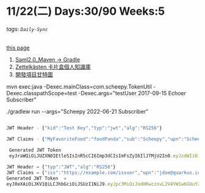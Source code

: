 # 11/22(二) Days:30/90 Weeks:5
###### tags: `Daily-Sync`
[this page](https://hackmd.io/@nu_qcIVMToaLLQ-6gTt93g/HJnLI3Y8j)
1. [Saml2.0_Maven -> Gradle](https://hackmd.io/@nu_qcIVMToaLLQ-6gTt93g/HJbsTnY8s)
2. [ Zettelkästen 卡片盒個人知識庫](/1gG05jfGReyyeaX7k8Hu1w)
3. [開發項目甘特圖](/Tv_R0ujmQqOBs9WZtT6Rhg)


mvn exec:java -Dexec.mainClass=com.scheepy.TokenUtil -Dexec.classpathScope=test -Dexec.args="testUser 2017-09-15 Echoer Subscriber"

./gradlew run --args="Scheepy 2022-06-21 Subscriber"

```javascript

JWT Header - {"kid":"Test Key","typ":"jwt","alg":"RS256"}

JWT Claims - {"MyFavoriteFood":"foodPanda","sub":"Scheepy","upn":"Scheepy","iss":"quickstart-jwt-issuer","aud":"jwt-audience","groups":["Subscriber"],"birthdate":"2022-06-21","jti":"edbf90bc-48dd-43df-b653-d49a2cd35a42","iat":1669109480,"exp":1669123880}

 Generated JWT Token 
 eyJraWQiOiJUZXN0IEtleSIsInR5cCI6Imp3dCIsImFsZyI6IlJTMjU2In0.eyJzdWIiOiJ0ZXN0VXNlciIsInVwbiI6InRlc3RVc2VyIiwiaXNzIjoicXVpY2tzdGFydC1qd3QtaXNzdWVyIiwiYXVkIjoiand0LWF1ZGllbmNlIiwiZ3JvdXBzIjpbIlN1YnNjcmliZXIiXSwiYmlydGhkYXRlIjoiMjAxNy0wNy0xOCIsImp0aSI6ImU3NTUwOWU2LWQ3ZGQtNGFlZi05MDFiLTA2MDk2MjRjYTczMCIsImlhdCI6MTY2OTEwNjM2MSwiZXhwIjoxNjY5MTIwNzYxfQ.YV6egFgmzgHw1-5yjAb0JHNLwRPps7lJunqUNjCOpsO8WlZoXfE3xW7mg0sn_ICHoAz7368yrapaVbO-4zlwGHcHN-CnS2QE6fFqpoZjazyWoVOoj48RZRISwUr2Kh8GrF3HJUXllM2GnL4DHpYfTzPEsCSZvH4vyj35bk5DrBohdj-vhEuQyD-CBkiL8lEnL30Jmr0tf7uFZU4u5neVDUtFiu7iqIG4olc42OL6lo8I-T71e75OnHFK80YSjOqSRvtfdv5GO8ORc4Xk9XkKBldPf2sS0l45x5Y8rI9mmIOROOeE6rx4MJ77nFdswQ7ssn0U6sFt-Mli0trY7iBalQ 
```

```javascript
JWT Header = {"typ":"JWT","alg":"RS256"}
JWT Claims = {"iss":"https://example.com/issuer","upn":"jdoe@quarkus.io","groups":["User","Admin"],"birthdate":"2001-07-13","iat":1669109327,"exp":1669109627,"jti":"42c15dbe-310b-4156-a9fc-46a3c4658252"}
Generated JWT Token  = 
eyJ0eXAiOiJKV1QiLCJhbGciOiJSUzI1NiJ9.eyJpc3MiOiJodHRwczovL2V4YW1wbGUuY29tL2lzc3VlciIsInVwbiI6Impkb2VAcXVhcmt1cy5pbyIsImdyb3VwcyI6WyJVc2VyIiwiQWRtaW4iXSwiYmlydGhkYXRlIjoiMjAwMS0wNy0xMyIsImlhdCI6MTY2OTEwOTMyNywiZXhwIjoxNjY5MTA5NjI3LCJqdGkiOiI0MmMxNWRiZS0zMTBiLTQxNTYtYTlmYy00NmEzYzQ2NTgyNTIifQ.HaF0qBIY0YBsp70VRBwyVCQ62mnPcn3jTjPpj524TS9a9FzMzW569ogSIVa4hBhBqeRZ21QQOeiflLJmNXRfvlwsk2x_cID2XKv2T4iMvImV1SJnhYouXXXR8wGkeSYmXi-fDaKHS3Hmt72MGoh3BsgAMgZDDyP0UizcJeS_OjqfmZghdg3rrWWS4Ydtt3sgNbmAeDF_2LTHMpBpmacVLYirG1Dlz7eEop54P9myFr3v2Oyp3v8C7j1_3CGrfXB5UUlrAJM2nmH0M0suhZoqheBbHY80JmbkavkoscAxN-eRnUm0_YwtY4nVX2YRG3goUib4wOzKFZ8UtKe5z0oYRA
```